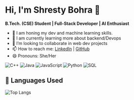 # Hi, I'm Shresty Bohra 👋

**B.Tech. (CSE) Student | Full-Stack Developer | AI Enthusiast**



- 🔭 I am honing my dev and machine learning skills.
- 🌱 I am currently learning more about backend/Devops
- 👯 I’m looking to collaborate in web dev projects
- 📫 How to reach me: [LinkedIn](http://www.linkedin.com/in/shresty-bohra/) | [GitHub](https://github.com/ShrestyB)
- 😄 Pronouns: She/Her





![C++](https://img.shields.io/badge/-C++-000000?style=flat&logo=c%2B%2B)
![Java](https://img.shields.io/badge/-Java-000000?style=flat&logo=java)
![JavaScript](https://img.shields.io/badge/-JavaScript-000000?style=flat&logo=javascript)
![Python](https://img.shields.io/badge/-Python-000000?style=flat&logo=python)
![SQL](https://img.shields.io/badge/-SQL-000000?style=flat&logo=postgresql)

## 🚀 Languages Used

![Top Langs](https://github-readme-stats.vercel.app/api/top-langs/?username=ShrestyB&layout=compact&theme=radical)


<!--
**ShrestyB/ShrestyB** is a ✨ _special_ ✨ repository because its `README.md` (this file) appears on your GitHub profile.

Here are some ideas to get you started:

- 🔭 I’m currently working on ...
- 🌱 I’m currently learning ...
- 👯 I’m looking to collaborate on ...
- 🤔 I’m looking for help with ...
- 💬 Ask me about ...
- 📫 How to reach me: ...
- 😄 Pronouns: ...
- ⚡ Fun fact: ...
## 📊 GitHub Stats

![Shresty's GitHub Stats](https://github-readme-stats.vercel.app/api?username=ShrestyB&show_icons=true&theme=radical)


### Connect with me:
[![LinkedIn](https://img.shields.io/badge/LinkedIn-blue?style=for-the-badge&logo=linkedin)](http://www.linkedin.com/in/shresty-bohra/)
[![GitHub](https://img.shields.io/badge/GitHub-gray?style=for-the-badge&logo=github)](https://github.com/ShrestyB)

-->
